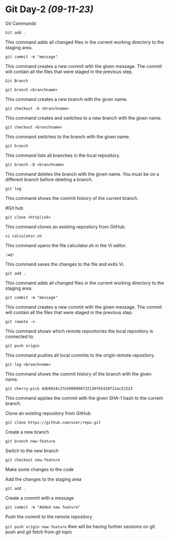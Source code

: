 # Git Day-2 _(09-11-23)_

Git Commands

```Git add .```

This command adds all changed files in the current working directory to the staging area.

```git commit -m "message"```

This command creates a new commit with the given message. The commit will contain all the files that were staged in the previous step.

```Git Branch```

```git branch <branchname>```

This command creates a new branch with the given name.

```git checkout -b <branchname>```

This command creates and switches to a new branch with the given name.

```git checkout <branchname>```

This command switches to the branch with the given name.

```git branch```

This command lists all branches in the local repository.

```git branch -D <branchname>```

This command deletes the branch with the given name. You must be on a different branch before deleting a branch.

```git log```

This command shows the commit history of the current branch.

#Git hub

```git clone <httplink>```

This command clones an existing repository from GitHub.

```vi calculator.sh```

This command opens the file calculator.sh in the Vi editor.

```:wq!```

This command saves the changes to the file and exits Vi.

```git add .```

This command adds all changed files in the current working directory to the staging area.

```git commit -m "message"```

This command creates a new commit with the given message. The commit will contain all the files that were staged in the previous step.

```git remote -v```

This command shows which remote repositories the local repository is connected to.

```git push origin```

This command pushes all local commits to the origin remote repository.

```git log <branchname>```

This command shows the commit history of the branch with the given name.

```git cherry-pick 4db0934c37e5009998732130f65410f12ac51523```

This command applies the commit with the given SHA-1 hash to the current branch.

Clone an existing repository from GitHub

```git clone https://github.com/user/repo.git```

Create a new branch

```git branch new-feature```

Switch to the new branch

```git checkout new-feature```

Make some changes to the code

Add the changes to the staging area

```git add .```

Create a commit with a message

```git commit -m "Added new feature"```

Push the commit to the remote repository

```git push origin new-feature```
#we will be having further sessions on git push and git fetch from git topic
